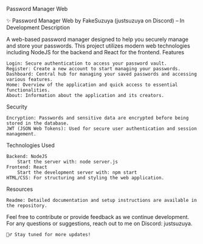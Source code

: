 Password Manager Web

:sparkles: Password Manager Web by FakeSuzuya (justsuzuya on Discord) – In Development
Description

A web-based password manager designed to help you securely manage and store your passwords. This project utilizes modern web technologies including NodeJS for the backend and React for the frontend.
Features

    Login: Secure authentication to access your password vault.
    Register: Create a new account to start managing your passwords.
    Dashboard: Central hub for managing your saved passwords and accessing various features.
    Home: Overview of the application and quick access to essential functionalities.
    About: Information about the application and its creators.

Security

    Encryption: Passwords and sensitive data are encrypted before being stored in the database.
    JWT (JSON Web Tokens): Used for secure user authentication and session management.

Technologies Used

    Backend: NodeJS
        Start the server with: node server.js
    Frontend: React
        Start the development server with: npm start
    HTML/CSS: For structuring and styling the web application.

Resources

    Readme: Detailed documentation and setup instructions are available in the repository.

Feel free to contribute or provide feedback as we continue development. For any questions or suggestions, reach out to me on Discord: justsuzuya.

    🕵️‍♂️ Stay tuned for more updates!
